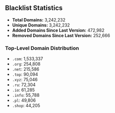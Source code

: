 ## Blacklist Statistics

- **Total Domains:** 3,242,232
- **Unique Domains:** 3,242,232
- **Added Domains Since Last Version:** 472,982
- **Removed Domains Since Last Version:** 252,666

### Top-Level Domain Distribution

-  `.com`: 1,533,337
-  `.org`: 254,808
-  `.net`: 215,586
-  `.top`: 90,094
-  `.xyz`: 75,046
-  `.ru`: 72,304
-  `.io`: 61,285
-  `.info`: 55,788
-  `.pl`: 49,806
-  `.shop`: 44,205
